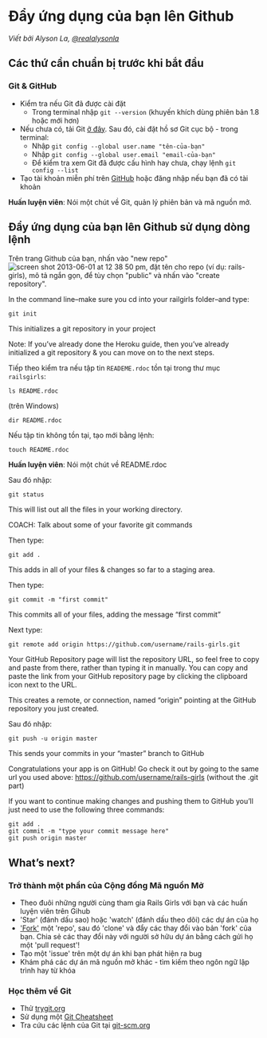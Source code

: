 # Đẩy ứng dụng của bạn lên Github

*Viết bởi Alyson La, [@realalysonla](https://www.twitter.com/realalysonla)*

## Các thứ cần chuẩn bị trước khi bắt đầu

### Git & GitHub

- Kiểm tra nếu Git đã được cài đặt
  - Trong terminal nhập `git --version` (khuyến khích dùng phiên bản 1.8 hoặc mới hơn)
- Nếu chưa có, tải Git [ở đây](http://git-scm.com/downloads). Sau đó, cài đặt hồ sơ Git cục bộ - trong terminal:
  - Nhập `git config --global user.name "tên-của-bạn"`
  - Nhập `git config --global user.email "email-của-bạn"`
  - Để kiểm tra xem Git đã được cấu hình hay chưa, chạy lệnh `git config --list`
- Tạo tài khoản miễn phí trên [GitHub](https://github.com/) hoặc đăng nhập nếu bạn đã có tài khoản

**Huấn luyện viên**: Nói một chút về Git, quản lý phiên bản và mã nguồn mở.

## Đẩy ứng dụng của bạn lên Github sử dụng dòng lệnh

Trên trang Github của bạn, nhấn vào "new repo" ![screen shot 2013-06-01 at 12 38 50 pm](https://f.cloud.github.com/assets/2623954/595307/eb70c6cc-caf2-11e2-9d2d-60deb31ac049.png), đặt tên cho repo (ví dụ: rails-girls), mô tả ngắn gọn, để tùy chọn "public" và nhấn vào "create repository".

In the command line–make sure you cd into your railgirls folder–and type:

```shell
git init
```

This initializes a git repository in your project

Note: If you’ve already done the Heroku guide, then you’ve already initialized a git repository & you can move on to the next steps.

Tiếp theo kiểm tra nếu tập tin `READEME.rdoc` tồn tại trong thư mục `railsgirls`:

```shell
ls README.rdoc
```

(trên Windows)

```shell
dir README.rdoc
```

Nếu tập tin không tồn tại, tạo mới bằng lệnh:

```shell
touch README.rdoc
```

**Huấn luyện viên**: Nói một chút về README.rdoc

Sau đó nhập:

```shell
git status
```

This will list out all the files in your working directory.

COACH: Talk about some of your favorite git commands

Then type:

```shell
git add .
```

This adds in all of your files & changes so far to a staging area.

Then type:

```shell
git commit -m "first commit"
```

This commits all of your files, adding the message “first commit”

Next type:

```shell
git remote add origin https://github.com/username/rails-girls.git
```

Your GitHub Repository page will list the repository URL, so feel free to copy and paste from there, rather than typing it in manually. You can copy and paste the link from your GitHub repository page by clicking the clipboard icon next to the URL.

This creates a remote, or connection, named “origin” pointing at the GitHub repository you just created.

Sau đó nhập:

```shell
git push -u origin master
```

This sends your commits in your “master” branch to GitHub

Congratulations your app is on GitHub! Go check it out by going to the same url you used above: https://github.com/username/rails-girls (without the .git part)

If you want to continue making changes and pushing them to GitHub you’ll just need to use the following three commands:

```shell
git add .
git commit -m "type your commit message here"
git push origin master
```

## What’s next?

### Trở thành một phần của Cộng đồng Mã nguồn Mở

- Theo đuôi những người cùng tham gia Rails Girls với bạn và các huấn luyện viên trên Gihub
- 'Star' (đánh dấu sao) hoặc 'watch' (đánh dấu theo dõi) các dự án của họ
- ['Fork'](https://help.github.com/articles/fork-a-repo) một 'repo', sau đó 'clone' và đẩy các thay đổi vào bản 'fork' của bạn. Chia sẻ các thay đổi này với người sở hữu dự án bằng cách gửi họ một 'pull request'!
- Tạo một 'issue' trên một dự án khi bạn phát hiện ra bug
- Khám phá các dự án mã nguồn mở khác - tìm kiếm theo ngôn ngữ lập trình hay từ khóa

### Học thêm về Git

- Thử [trygit.org](http://try.github.io/)
- Sử dụng một [Git Cheatsheet](https://na1.salesforce.com/help/doc/en/salesforce_git_developer_cheatsheet.pdf)
- Tra cứu các lệnh của Git tại [git-scm.org](http://git-scm.com/)